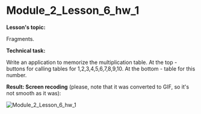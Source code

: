 # Module_2_Lesson_6_hw_1
**Lesson's topic:**

Fragments.

**Technical task:**

Write an application to memorize the multiplication table. At the top - buttons for calling tables for 1,2,3,4,5,6,7,8,9,10. At the bottom - table for this number.

**Result: Screen recoding** (please, note that it was converted to GIF, so it's not smooth as it was):

![Module_2_Lesson_6_hw_1](https://github.com/vdcast/Module_2_Lesson_6_hw_1/assets/108469609/1098f8f1-f9b0-49af-8c50-1170ef35c50c)
